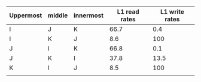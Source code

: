 | Uppermost | middle | innermost | L1 read rates | L1 write rates |
| --------- | ------ | --------- | ------------- | -------------- |
| I         | J      | K         | 66.7          | 0.4            |
| I         | K      | J         | 8.6           | 100            |
| J         | I      | K         | 66.8          | 0.1            |
| J         | K      | I         | 37.8          | 13.5           |
| K         | I      | J         | 8.5           | 100            |
|           |        |           |               |                |
